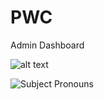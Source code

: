 # PWC
Admin Dashboard

![alt text](https://github.com/[username]/[reponame]/blob/[branch]/PWC/wwwroot/desc.jpg?raw=true)

<img src="https://drive.google.com/file/d/1NKlwwuTcOLx9hOOmwtD5dNZk9byn4OFD/view?usp=sharing" raw=true alt="Subject Pronouns">
